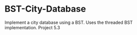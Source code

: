 # BST-City-Database
Implement a city database using a BST. Uses the threaded BST implementation. Project 5.3
